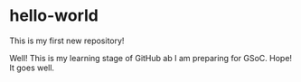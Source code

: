 # hello-world
This is my first new repository!

Well! This is my learning stage of GitHub ab I am preparing for GSoC.
Hope! It goes well.
